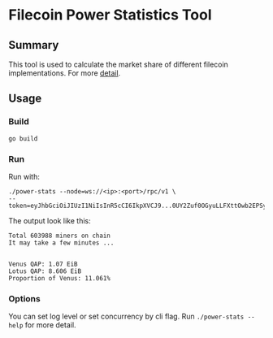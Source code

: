# Filecoin Power Statistics Tool

## Summary

This tool is used to calculate the market share of different filecoin implementations. For more [detail](./docs/venus-market-share-Census.md).

## Usage

### Build

```shell
go build
```

### Run

Run with:
```shell
./power-stats --node=ws://<ip>:<port>/rpc/v1 \
--token=eyJhbGciOiJIUzI1NiIsInR5cCI6IkpXVCJ9...0UY2Zuf0OGyuLLFXttOwb2EPSyK1745m2qe41EOCN1Q 
```

The output look like this:
```shell
Total 603988 miners on chain
It may take a few minutes ...


Venus QAP: 1.07 EiB
Lotus QAP: 8.606 EiB
Proportion of Venus: 11.061%
```

### Options

You can set log level or set concurrency by cli flag. Run `./power-stats --help` for more detail.
